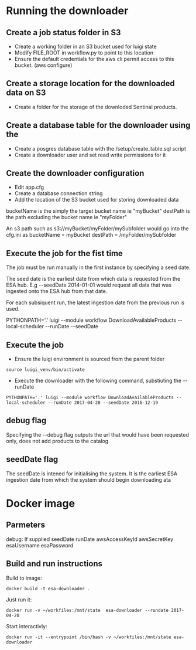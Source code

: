 # Running the downloader 
## Create a job status folder in S3
- Create a working folder in an S3 bucket used for luigi state
- Modify FILE_ROOT in workflow.py to point to this location
- Ensure the default credentials for the aws cli permit access to this bucket. (aws configure)

## Create a storage location for the downloaded data on S3
- Create a folder for the storage of the downloded Sentinal products.

## Create a database table for the downloader using the
- Create a posgres database table with the /setup/create_table.sql script 
- Create a downloader user and set read write permissions for it

## Create the downloader configuration
- Edit app.cfg
- Create a database connection string
- Add the location of the S3 bucket used for storing downloaded data

bucketName is the simply the target bucket name ie "myBucket"
destPath is the path excluding the bucket name ie "myFolder"

An s3 path such as s3://myBucket/myFolder/mySubfolder would go into the cfg.ini as
bucketName = myBucket
destPath = /myFolder/mySubfolder

## Execute the job for the fist time
The job must be run manually in the first instance by specifying a seed date. 

The seed date is the earliest date from which data is requested from the ESA hub.
E.g --seedDate 2014-01-01 would request all data that was ingested onto the ESA hub from that date.

For each subsiquent run, the latest ingestion date from the previous run is used.

PYTHONPATH='.' luigi --module workflow DownloadAvailableProducts --local-scheduler --runDate <todays date in yyyy-mm-dd> --seedDate <seed date in yyyy-mm-dd>

## Execute the job
- Ensure the luigi environment is sourced from the parent folder
```
source luigi_venv/bin/activate
```
- Execute the downloader with the following command, substiuting the --runDate 
```
PYTHONPATH='.' luigi --module workflow DownloadAvailableProducts --local-scheduler --runDate 2017-04-20 --seedDate 2016-12-19
```
## debug flag
Specifying the --debug flag outputs the url that would have been requested only, does not add products to the catalog 

## seedDate flag
The seedDate is intened for initialising the system. It is the earliest ESA ingestion date from which the system should begin downloading ata

# Docker image
## Parmeters
debug:
    If supplied 
seedDate
runDate
awsAccessKeyId
awsSecretKey
esaUsername
esaPassword

## Build and run instructions

Build to image: 

    docker build -t esa-downloader .

Just run it:  

    docker run -v ~/workfiles:/mnt/state  esa-downloader --rundate 2017-04-20

Start interactivly:  

    docker run -it --entrypoint /bin/bash -v ~/workfiles:/mnt/state esa-downloader 


